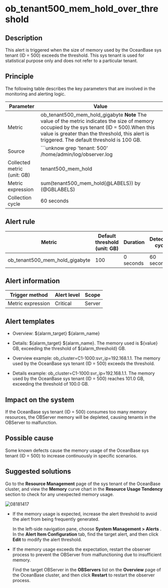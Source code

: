 ob_tenant500_mem_hold_over_threshold 
=========================================================



**Description** 
------------------------------------

This alert is triggered when the size of memory used by the OceanBase sys tenant (ID = 500) exceeds the threshold. This sys tenant is used for statistical purpose only and does not refer to a particular tenant. 

Principle 
------------------------------

The following table describes the key parameters that are involved in the monitoring and alerting logic. 


|          Parameter          |                                                                                                                                                                                                                 Value                                                                                                                                                                                                                 |
|-----------------------------|---------------------------------------------------------------------------------------------------------------------------------------------------------------------------------------------------------------------------------------------------------------------------------------------------------------------------------------------------------------------------------------------------------------------------------------|
| Metric                      | ob_tenant500_mem_hold_gigabyte **Note**  The value of the metric indicates the size of memory occupied by the sys tenant  (ID = 500).When this value is greater than the threshold, this alert is triggered. The default threshold is 100 GB.                                                                                                                                                         |
| Source                      | ```unknow grep 'tenant: 500' /home/admin/log/observer.log | awk -F 'hold:' '{{print $2}}' | awk 'END{{print $1}} ```  **Note**  The metric source of this alert is special. In each **collection cycle** , the OCP-Agent runs the preceding command and obtains the value of the **collected metric** tenant500_mem_hold by searching for the hold keyword in logs in the OBServer directory. |
| Collected metric (unit: GB) | tenant500_mem_hold                                                                                                                                                                                                                                                                                                                                                                                                                    |
| Metric expression           | sum(tenant500_mem_hold{@LABELS}) by (@GBLABELS)                                                                                                                                                                                                                                                                                                                                                                                       |
| Collection cycle            | 60 seconds                                                                                                                                                                                                                                                                                                                                                                                                                            |



**Alert rule** 
-----------------------------------



|             Metric             | Default threshold (unit: GB) | Duration  | Detection cycle | Time before clearance |
|--------------------------------|------------------------------|-----------|-----------------|-----------------------|
| ob_tenant500_mem_hold_gigabyte | 100                          | 0 seconds | 60 seconds      | 5 minutes             |



**Alert information** 
------------------------------------------



|  Trigger method   | Alert level | Scope  |
|-------------------|-------------|--------|
| Metric expression | Critical    | Server |



**Alert templates** 
----------------------------------------

* Overview: ${alarm_target} ${alarm_name}

  

* Details: ${alarm_target} ${alarm_name}. The memory used is ${value} GB, exceeding the threshold of ${alarm_threshold} GB.

  

* Overview example: ob_cluster=C1-1000:svr_ip=192.168.1.1. The memory used by the OceanBase sys tenant (ID = 500) exceeds the threshold.

  

* Details example: ob_cluster=C1-1000:svr_ip=192.168.1.1. The memory used by the OceanBase sys tenant (ID = 500) reaches 101.0 GB, exceeding the threshold of 100.0 GB.

  




**Impact on the system** 
---------------------------------------------

If the OceanBase sys tenant (ID = 500) consumes too many memory resources, the OBServer memory will be depleted, causing tenants in the OBServer to malfunction.

**Possible cause** 
---------------------------------------

Some known defects cause the memory usage of the OceanBase sys tenant (ID = 500) to increase continuously in specific scenarios.

Suggested solutions 
----------------------------------------

Go to the **Resource Management** page of the sys tenant of the OceanBase cluster, and view the **Memory** curve chart in the **Resource Usage Tendency** section to check for any unexpected memory usage. 

![08181417](../images/p306445.png)

* If the memory usage is expected, increase the alert threshold to avoid the alert from being frequently generated. 

  In the left-side navigation pane, choose **System Management \> Alerts** . In the **Alert Item Configuration** tab, find the target alert, and then click **Edit** to modify the alert threshold.
  

* If the memory usage exceeds the expectation, restart the observer process to prevent the OBServer from malfunctioning due to insufficient memory. 

  Find the target OBServer in the **OBServers** list on the **Overview** page of the OceanBase cluster, and then click **Restart** to restart the observer process.
  




